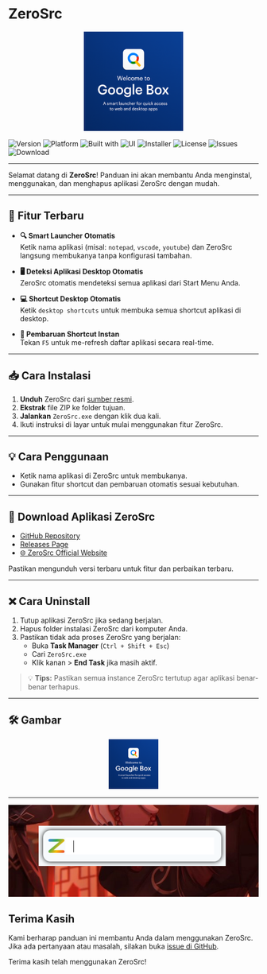 # ZeroSrc

  <div align="center">
    <img src="./assets/image.png" width="200"  >
  </div>

![Version](https://img.shields.io/badge/version-1.0.5-blue.svg)
![Platform](https://img.shields.io/badge/platform-Windows-blueviolet)
![Built with](https://img.shields.io/badge/.NET-8.0-5C2D91?logo=dotnet)
![UI](https://img.shields.io/badge/UI-WPF-orange)
![Installer](https://img.shields.io/badge/Installer-InnoSetup-green)
![License](https://img.shields.io/github/license/faizinuha/ZeroSrc)
![Issues](https://img.shields.io/github/issues/faizinuha/ZeroSrc)
![Download](https://img.shields.io/badge/Download-ZeroSrc-blue?logo=github)

---

Selamat datang di **ZeroSrc**! Panduan ini akan membantu Anda menginstal, menggunakan, dan menghapus aplikasi ZeroSrc dengan mudah.

---

## 🚀 Fitur Terbaru

- **🔍 Smart Launcher Otomatis**  
  Ketik nama aplikasi (misal: `notepad`, `vscode`, `youtube`) dan ZeroSrc langsung membukanya tanpa konfigurasi tambahan.

- **🖥️ Deteksi Aplikasi Desktop Otomatis**  
  ZeroSrc otomatis mendeteksi semua aplikasi dari Start Menu Anda.

- **💻 Shortcut Desktop Otomatis**  
  Ketik `desktop shortcuts` untuk membuka semua shortcut aplikasi di desktop.

- **🔄 Pembaruan Shortcut Instan**  
  Tekan `F5` untuk me-refresh daftar aplikasi secara real-time.

---

## 📥 Cara Instalasi

1. **Unduh** ZeroSrc dari [sumber resmi](https://github.com/faizinuha/ZeroSrc/Release).
2. **Ekstrak** file ZIP ke folder tujuan.
3. **Jalankan** `ZeroSrc.exe` dengan klik dua kali.
4. Ikuti instruksi di layar untuk mulai menggunakan fitur ZeroSrc.

---

## 💡 Cara Penggunaan

- Ketik nama aplikasi di ZeroSrc untuk membukanya.
- Gunakan fitur shortcut dan pembaruan otomatis sesuai kebutuhan.

---

## 🔗 Download Aplikasi ZeroSrc

- [GitHub Repository](https://github.com/faizinuha/ZeroSrc)
- [Releases Page](https://github.com/faizinuha/ZeroSrc/releases)
- [🌐 ZeroSrc Official Website](https://faizinuha.github.io/ZeroSrc/)

Pastikan mengunduh versi terbaru untuk fitur dan perbaikan terbaru.

---

## ❌ Cara Uninstall

1. Tutup aplikasi ZeroSrc jika sedang berjalan.
2. Hapus folder instalasi ZeroSrc dari komputer Anda.
3. Pastikan tidak ada proses ZeroSrc yang berjalan:
   - Buka **Task Manager** (`Ctrl + Shift + Esc`)
   - Cari `ZeroSrc.exe`
   - Klik kanan > **End Task** jika masih aktif.

> 💡 **Tips:** Pastikan semua instance ZeroSrc tertutup agar aplikasi benar-benar terhapus.

---

## 🛠️ Gambar
<!-- Gambar ini menunjukkan tampilan ZeroSrc -->

<div align="center">
<img src="Altspace_setup/Logs.bmp" alt="ZeroSrc Screenshot" width="100">
</div>

---

<img src="assets/Presen.png" alt="ZeroSrc Screenshot" width="600">
</div>

## Terima Kasih

Kami berharap panduan ini membantu Anda dalam menggunakan ZeroSrc. Jika ada pertanyaan atau masalah, silakan buka [issue di GitHub](https://github.com/faizinuha/ZeroSrc/issues).

Terima kasih telah menggunakan ZeroSrc!
